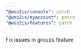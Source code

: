```yaml
---
"@wso2is/console": patch
"@wso2is/myaccount": patch
"@wso2is/features": patch
---
```


Fix issues in groups feature
